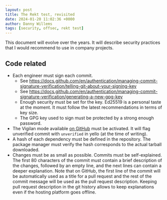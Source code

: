 ```yaml
---
layout: post
title: The Rekt test, revisited
date: 2024-01-20 11:02:36 +0000
author: Danny Willems
tags: [security, offsec, rekt test]
---
```


This document will evolve over the years.
It will describe security practices that I would recommend to use in company
projects.


## Code related

- Each engineer must sign each commit.
  - See https://docs.github.com/en/authentication/managing-commit-signature-verification/telling-git-about-your-signing-key
  - See https://docs.github.com/en/authentication/managing-commit-signature-verification/generating-a-new-gpg-key
  - Enough security must be set for the key. Ed25519 is a personal taste at the
    moment. It must follow the latest recommendations in terms of key size.
  - The GPG key used to sign must be protected by a strong enough password.
- The Vigilan mode available [on GitHub](https://github.com/settings/keys) must
  be activated. It will flag unverified commit with `unverified` in yello (at the time of writing).
- A hash of each dependency must be defined in the repository. The package
  manager must verify the hash corresponds to the actual tarball downloaded.
- Changes must be as small as possible. Commits must be self-explained. The
  first 80 characters of the commit must contain a brief description of the
  changes, followed by an empty line, and the next lines can contain a deeper
  explanation. Note that on GitHub, the first line of the commit will be
  automatically used as a title for a pull request and the rest of the commit
  message will be used as the pull request description.
  Keeping pull request description in the git history allows to keep
  explanations even if the hosting platform goes offline.
